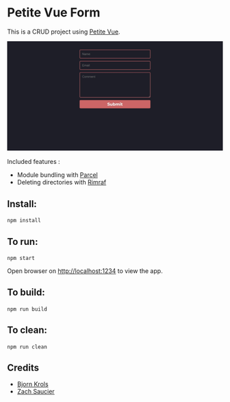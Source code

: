 # Petite Vue Form

This is a CRUD project using [Petite Vue](https://github.com/vuejs/petite-vue).

![screenshot](screenshot.jpg)

Included  features :

- Module bundling with [Parcel](https://parceljs.org/)
- Deleting directories with [Rimraf](https://github.com/isaacs/rimraf)

## Install:

```
npm install
```

## To run:

```
npm start
```

Open browser on [http://localhost:1234](http://localhost:1234) to view the app.

## To build:

```
npm run build
```

## To clean:

```
npm run clean
```

## Credits
* [Bjorn Krols](https://technotrampoline.com/articles/building-an-ajax-form-with-petite-vue)
* [Zach Saucier](https://codepen.io/ZachSaucier/pen/jOwNvO)
